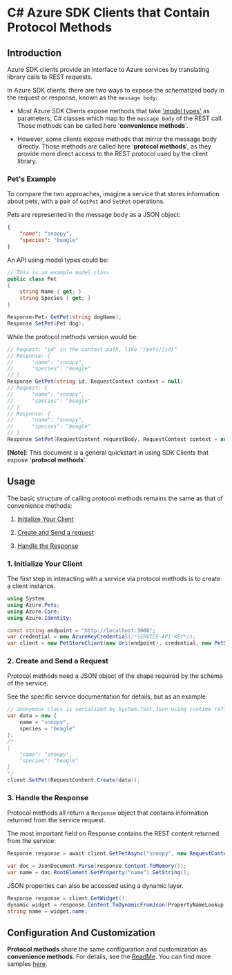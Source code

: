 # C# Azure SDK Clients that Contain Protocol Methods

## Introduction

Azure SDK clients provide an interface to Azure services by translating library calls to REST requests.

In Azure SDK clients, there are two ways to expose the schematized body in the request or response, known as the `message body`:

- Most Azure SDK Clients expose methods that take ['model types'](https://azure.github.io/azure-sdk/dotnet_introduction.html#dotnet-model-types) as parameters, C# classes which map to the `message body` of the REST call. Those methods can be called here '**convenience methods**'.

- However, some clients expose methods that mirror the message body directly. Those methods are called here '**protocol methods**', as they provide more direct access to the REST protocol used by the client library.

### Pet's Example

To compare the two approaches, imagine a service that stores information about pets, with a pair of `GetPet`  and `SetPet` operations.

Pets are represented in the message body as a JSON object:

```json
{
    "name": "snoopy",
    "species": "beagle"
}
```

An API using model types could be:

```csharp
// This is an example model class
public class Pet
{
    string Name { get; }
    string Species { get; }
}

Response<Pet> GetPet(string dogName);
Response SetPet(Pet dog);
```

While the protocol methods version would be:

```csharp
// Request: "id" in the context path, like "/pets/{id}"
// Response: {
//      "name": "snoopy",
//      "species": "beagle"
// }
Response GetPet(string id, RequestContext context = null)
// Request: {
//      "name": "snoopy",
//      "species": "beagle"
// }
// Response: {
//      "name": "snoopy",
//      "species": "beagle"
// }
Response SetPet(RequestContent requestBody, RequestContext context = null);
```

**[Note]**: This document is a general quickstart in using SDK Clients that expose '**protocol methods**'.

## Usage

The basic structure of calling protocol methods remains the same as that of convenience methods:

1. [Initialize Your Client](#1-initialize-your-client "Initialize Your Client")

2. [Create and Send a request](#2-create-and-send-a-request "Create and Send a Request")

3. [Handle the Response](#3-handle-the-response "Handle the Response")

### 1. Initialize Your Client

The first step in interacting with a service via protocol methods is to create a client instance.

```csharp
using System;
using Azure.Pets;
using Azure.Core;
using Azure.Identity;

const string endpoint = "http://localhost:3000";
var credential = new AzureKeyCredential(/*SERVICE-API-KEY*/);
var client = new PetStoreClient(new Uri(endpoint), credential, new PetStoreClientOptions());
```

### 2. Create and Send a Request

Protocol methods need a JSON object of the shape required by the schema of the service.

See the specific service documentation for details, but as an example:

```csharp
// anonymous class is serialized by System.Text.Json using runtime reflection
var data = new {
    name = "snoopy",
    species = "beagle"
};
/*
{
    "name": "snoopy",
    "species": "beagle"
}
*/
client.SetPet(RequestContent.Create(data));
```

### 3. Handle the Response

Protocol methods all return a `Response` object that contains information returned from the service request.

The most important field on Response contains the REST content returned from the service:

```C# Snippet:GetPetAsync
Response response = await client.GetPetAsync("snoopy", new RequestContext());

var doc = JsonDocument.Parse(response.Content.ToMemory());
var name = doc.RootElement.GetProperty("name").GetString();
```

JSON properties can also be accessed using a dynamic layer.

```C# Snippet:AzureCoreGetDynamicJsonProperty
Response response = client.GetWidget();
dynamic widget = response.Content.ToDynamicFromJson(PropertyNameLookup.AllowPascalCase);
string name = widget.name;
```

## Configuration And Customization

**Protocol methods** share the same configuration and customization as **convenience methods**. For details, see the [ReadMe](https://github.com/Azure/azure-sdk-for-net/blob/main/sdk/core/Azure.Core/README.md). You can find more samples [here](https://github.com/Azure/azure-sdk-for-net/blob/main/sdk/core/Azure.Core/samples/README.md).
